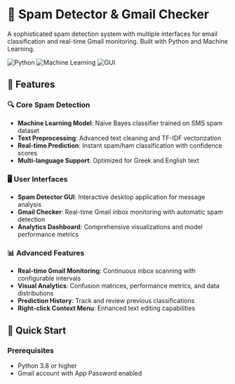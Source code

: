 # 📧 Spam Detector & Gmail Checker

A sophisticated spam detection system with multiple interfaces for email classification and real-time Gmail monitoring. Built with Python and Machine Learning.

![Python](https://img.shields.io/badge/Python-3.8%2B-blue)
![Machine Learning](https://img.shields.io/badge/Machine%20Learning-Naive%20Bayes-orange)
![GUI](https://img.shields.io/badge/GUI-Tkinter-green)

## 🌟 Features

### 🔍 Core Spam Detection
- **Machine Learning Model**: Naive Bayes classifier trained on SMS spam dataset
- **Text Preprocessing**: Advanced text cleaning and TF-IDF vectorization
- **Real-time Prediction**: Instant spam/ham classification with confidence scores
- **Multi-language Support**: Optimized for Greek and English text

### 🖥️ User Interfaces
- **Spam Detector GUI**: Interactive desktop application for message analysis
- **Gmail Checker**: Real-time Gmail inbox monitoring with automatic spam detection
- **Analytics Dashboard**: Comprehensive visualizations and model performance metrics

### 📊 Advanced Features
- **Real-time Gmail Monitoring**: Continuous inbox scanning with configurable intervals
- **Visual Analytics**: Confusion matrices, performance metrics, and data distributions
- **Prediction History**: Track and review previous classifications
- **Right-click Context Menu**: Enhanced text editing capabilities

## 🚀 Quick Start

### Prerequisites
- Python 3.8 or higher
- Gmail account with App Password enabled

